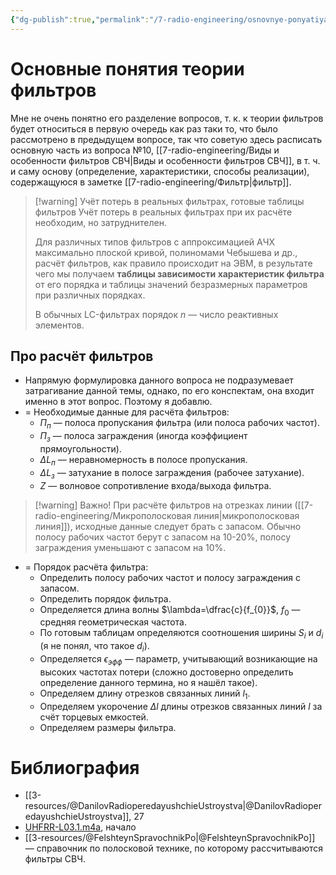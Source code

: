 ```yaml
---
{"dg-publish":true,"permalink":"/7-radio-engineering/osnovnye-ponyatiya-teorii-filtrov/","title":"Основные понятия теории фильтров"}
---
```



# Основные понятия теории фильтров

Мне не очень понятно его разделение вопросов, т. к. к теории фильтров будет относиться в первую очередь как раз таки то, что было рассмотрено в предыдущем вопросе, так что советую здесь расписать основную часть из вопроса №10, [[7-radio-engineering/Виды и особенности фильтров СВЧ\|Виды и особенности фильтров СВЧ]], в т. ч. и саму основу (определение, характеристики, способы реализации), содержащуюся в заметке [[7-radio-engineering/Фильтр\|фильтр]].

> [!warning] Учёт потерь в реальных фильтрах, готовые таблицы фильтров
> Учёт потерь в реальных фильтрах при их расчёте необходим, но затруднителен.
>
> Для различных типов фильтров с аппроксимацией АЧХ максимально плоской кривой, полиномами Чебышева и др., расчёт фильтров, как правило происходит на ЭВМ, в результате чего мы получаем **таблицы зависимости характеристик фильтра** от его порядка и таблицы значений безразмерных параметров при различных порядках.
>
> В обычных LC-фильтрах порядок $n$ — число реактивных элементов.

## Про расчёт фильтров

- Напрямую формулировка данного вопроса не подразумевает затрагивание данной темы, однако, по его конспектам, она входит именно в этот вопрос. Поэтому я добавлю.
- = Необходимые данные для расчёта фильтров:
	- $П_{п}$ — полоса пропускания фильтра (или полоса рабочих частот).
	- $П_{з}$ — полоса заграждения (иногда коэффициент прямоугольности).
	- $\Delta L_{п}$ — неравномерность в полосе пропускания.
	- $\Delta L_{з}$ — затухание в полосе заграждения (рабочее затухание).
	- $Z$ — волновое сопротивление входа/выхода фильтра.

> [!warning] Важно!
> При расчёте фильтров на отрезках линии ([[7-radio-engineering/Микрополосковая линия\|микрополосковая линия]]), исходные данные следует брать с запасом. Обычно полосу рабочих частот берут с запасом на 10-20%, полосу заграждения уменьшают с запасом на 10%.
>

- = Порядок расчёта фильтра:
	- Определить полосу рабочих частот и полосу заграждения с запасом.
	- Определить порядок фильтра.
	- Определяется длина волны $\lambda=\dfrac{c}{f_{0}}$, $f_{0}$ — средняя геометрическая частота.
	- По готовым таблицам определяются соотношения ширины $S_{i}$ и $d_{i}$ (я не понял, что такое $d_{i}$).
	- Определяется $\epsilon_{эфф}$ — параметр, учитывающий возникающие на высоких частотах потери (сложно достоверно определить определение данного термина, но я нашёл такое).
	- Определяем длину отрезков связанных линий $l_{1}$.
	- Определяем укорочение $\Delta l$ длины отрезков связанных линий $l$ за счёт торцевых емкостей.
	- Определяем размеры фильтра.

# Библиография

- [[3-resources/@DanilovRadioperedayushchieUstroystva\|@DanilovRadioperedayushchieUstroystva]], 27
- [UHFRR-L03.1.m4a](file:///C:%5CUsers%5CMojo%5CiCloudDrive%5C_university%5CDanilov%5Clecture-recording%5CUHFRR-L03.1.m4a), начало
- [[3-resources/@FelshteynSpravochnikPo\|@FelshteynSpravochnikPo]] — справочник по полосковой технике, по которому рассчитываются фильтры СВЧ.

